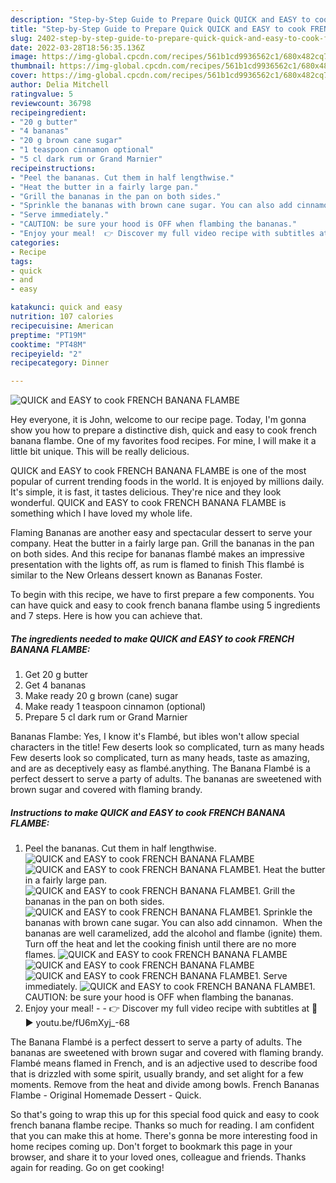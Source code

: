 ```yaml
---
description: "Step-by-Step Guide to Prepare Quick QUICK and EASY to cook FRENCH BANANA FLAMBE"
title: "Step-by-Step Guide to Prepare Quick QUICK and EASY to cook FRENCH BANANA FLAMBE"
slug: 2402-step-by-step-guide-to-prepare-quick-quick-and-easy-to-cook-french-banana-flambe
date: 2022-03-28T18:56:35.136Z
image: https://img-global.cpcdn.com/recipes/561b1cd9936562c1/680x482cq70/quick-and-easy-to-cook-french-banana-flambe-recipe-main-photo.jpg
thumbnail: https://img-global.cpcdn.com/recipes/561b1cd9936562c1/680x482cq70/quick-and-easy-to-cook-french-banana-flambe-recipe-main-photo.jpg
cover: https://img-global.cpcdn.com/recipes/561b1cd9936562c1/680x482cq70/quick-and-easy-to-cook-french-banana-flambe-recipe-main-photo.jpg
author: Delia Mitchell
ratingvalue: 5
reviewcount: 36798
recipeingredient:
- "20 g butter"
- "4 bananas"
- "20 g brown cane sugar"
- "1 teaspoon cinnamon optional"
- "5 cl dark rum or Grand Marnier"
recipeinstructions:
- "Peel the bananas. Cut them in half lengthwise."
- "Heat the butter in a fairly large pan."
- "Grill the bananas in the pan on both sides."
- "Sprinkle the bananas with brown cane sugar. You can also add cinnamon.  When the bananas are well caramelized, add the alcohol and flambe (ignite) them. Turn off the heat and let the cooking finish until there are no more flames."
- "Serve immediately."
- "CAUTION: be sure your hood is OFF when flambing the bananas."
- "Enjoy your meal!  👉 Discover my full video recipe with subtitles at 🎦 ► youtu.be/fU6mXyj_-68"
categories:
- Recipe
tags:
- quick
- and
- easy

katakunci: quick and easy 
nutrition: 107 calories
recipecuisine: American
preptime: "PT19M"
cooktime: "PT48M"
recipeyield: "2"
recipecategory: Dinner

---
```



![QUICK and EASY to cook FRENCH BANANA FLAMBE](https://img-global.cpcdn.com/recipes/561b1cd9936562c1/680x482cq70/quick-and-easy-to-cook-french-banana-flambe-recipe-main-photo.jpg)

Hey everyone, it is John, welcome to our recipe page. Today, I'm gonna show you how to prepare a distinctive dish, quick and easy to cook french banana flambe. One of my favorites food recipes. For mine, I will make it a little bit unique. This will be really delicious.

QUICK and EASY to cook FRENCH BANANA FLAMBE is one of the most popular of current trending foods in the world. It is enjoyed by millions daily. It's simple, it is fast, it tastes delicious. They're nice and they look wonderful. QUICK and EASY to cook FRENCH BANANA FLAMBE is something which I have loved my whole life.

Flaming Bananas are another easy and spectacular dessert to serve your company. Heat the butter in a fairly large pan. Grill the bananas in the pan on both sides. And this recipe for bananas flambé makes an impressive presentation with the lights off, as rum is flamed to finish This flambé is similar to the New Orleans dessert known as Bananas Foster.


To begin with this recipe, we have to first prepare a few components. You can have quick and easy to cook french banana flambe using 5 ingredients and 7 steps. Here is how you can achieve that.

<!--inarticleads1-->

##### The ingredients needed to make QUICK and EASY to cook FRENCH BANANA FLAMBE:

1. Get 20 g butter
1. Get 4 bananas
1. Make ready 20 g brown (cane) sugar
1. Make ready 1 teaspoon cinnamon (optional)
1. Prepare 5 cl dark rum or Grand Marnier


Bananas Flambe: Yes, I know it's Flambé, but ibles won't allow special characters in the title! Few deserts look so complicated, turn as many heads Few deserts look so complicated, turn as many heads, taste as amazing, and are as deceptively easy as flambé.anything. The Banana Flambé is a perfect dessert to serve a party of adults. The bananas are sweetened with brown sugar and covered with flaming brandy. 

<!--inarticleads2-->

##### Instructions to make QUICK and EASY to cook FRENCH BANANA FLAMBE:

1. Peel the bananas. Cut them in half lengthwise.
<img src="//assets-global.cpcdn.com/assets/icons/button_play-2c75c40dde080a61004c1f40b05d8f140eaff45d7e9e6481dc71c63d2e7c4909.png" alt="QUICK and EASY to cook FRENCH BANANA FLAMBE"><img src="//assets-global.cpcdn.com/assets/icons/button_play-2c75c40dde080a61004c1f40b05d8f140eaff45d7e9e6481dc71c63d2e7c4909.png" alt="QUICK and EASY to cook FRENCH BANANA FLAMBE">1. Heat the butter in a fairly large pan.
<img src="//assets-global.cpcdn.com/assets/icons/button_play-2c75c40dde080a61004c1f40b05d8f140eaff45d7e9e6481dc71c63d2e7c4909.png" alt="QUICK and EASY to cook FRENCH BANANA FLAMBE">1. Grill the bananas in the pan on both sides.
<img src="//assets-global.cpcdn.com/assets/icons/button_play-2c75c40dde080a61004c1f40b05d8f140eaff45d7e9e6481dc71c63d2e7c4909.png" alt="QUICK and EASY to cook FRENCH BANANA FLAMBE">1. Sprinkle the bananas with brown cane sugar. You can also add cinnamon.  When the bananas are well caramelized, add the alcohol and flambe (ignite) them. Turn off the heat and let the cooking finish until there are no more flames.
<img src="//assets-global.cpcdn.com/assets/icons/button_play-2c75c40dde080a61004c1f40b05d8f140eaff45d7e9e6481dc71c63d2e7c4909.png" alt="QUICK and EASY to cook FRENCH BANANA FLAMBE"><img src="//assets-global.cpcdn.com/assets/icons/button_play-2c75c40dde080a61004c1f40b05d8f140eaff45d7e9e6481dc71c63d2e7c4909.png" alt="QUICK and EASY to cook FRENCH BANANA FLAMBE"><img src="//assets-global.cpcdn.com/assets/icons/button_play-2c75c40dde080a61004c1f40b05d8f140eaff45d7e9e6481dc71c63d2e7c4909.png" alt="QUICK and EASY to cook FRENCH BANANA FLAMBE">1. Serve immediately.
<img src="//assets-global.cpcdn.com/assets/icons/button_play-2c75c40dde080a61004c1f40b05d8f140eaff45d7e9e6481dc71c63d2e7c4909.png" alt="QUICK and EASY to cook FRENCH BANANA FLAMBE">1. CAUTION: be sure your hood is OFF when flambing the bananas.
1. Enjoy your meal! -  - 👉 Discover my full video recipe with subtitles at 🎦 ► youtu.be/fU6mXyj_-68


The Banana Flambé is a perfect dessert to serve a party of adults. The bananas are sweetened with brown sugar and covered with flaming brandy. Flambé means flamed in French, and is an adjective used to describe food that is drizzled with some spirit, usually brandy, and set alight for a few moments. Remove from the heat and divide among bowls. French Bananas Flambe - Original Homemade Dessert - Quick. 

So that's going to wrap this up for this special food quick and easy to cook french banana flambe recipe. Thanks so much for reading. I am confident that you can make this at home. There's gonna be more interesting food in home recipes coming up. Don't forget to bookmark this page in your browser, and share it to your loved ones, colleague and friends. Thanks again for reading. Go on get cooking!
